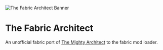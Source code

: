 ![The Fabric Architect Banner](https://i.imgur.com/XCm5gCI.png)
# The Fabric Architect
An unofficial fabric port of [The Mighty Architect](https://github.com/simibubi/TheMightyArchitect) to the fabric mod loader.
